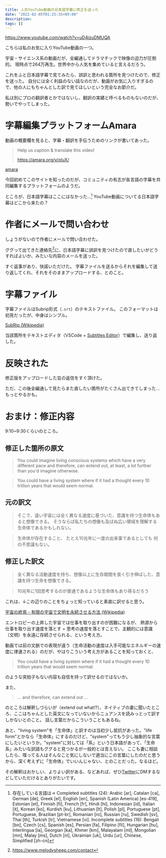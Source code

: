 ```yaml
---
title: 人気YouTube動画の日本語字幕に修正を送った
date: "2022-02-05T01:25:35+09:00"
description:
tags: []
---
```


https://www.youtube.com/watch?v=uD4izuDMUQA

こちらは私のお気に入りYouTube動画の一つ。

宇宙・サイエンス系の動画だが、全編通してドラマチックで映像の迫力が圧倒的。
現時点で264万再生。世界中から人気を集めていると言えるだろう。

これをふと日本語字幕で見てみたら、誤訳と思われる箇所を見つけたので、修正を送った。
自分には全く利益のない話なのだが、動画がお気に入りすぎるので、他の人にもちゃんとした訳で見てほしいという完全なお節介だ。

私は別にプロの翻訳者とかではないし、翻訳の実績と呼べるものもないのだが、勢いでやってしまった。

# 字幕編集プラットフォームAmara
動画の概要欄を見ると、字幕・翻訳を手伝うためのリンクが書いてあった。
> Help us caption & translate this video!
>
> https://amara.org/v/oIuX/

[amara](https://amara.org/)

今回初めてこのサイトを知ったのだが、コミュニティの有志が各言語の字幕を共同編集するプラットフォームのようだ。

ところが、日本語字幕はここにはなかった…[^1]
YouTube動画についてる日本語字幕はどこから来たの？

[^1]: 存在している言語は→ Completed subtitles (24): Arabic [ar], Catalan [ca], German [de], Greek [el], English [en], Spanish (Latin America) [es-419], Estonian [et], Finnish [fi], French [fr], Hindi [hi], Indonesian [id], Italian [it], Korean [ko], Kurdish [ku], Lithuanian [lt], Polish [pl], Portuguese [pt], Portuguese, Brazilian [pt-br], Romanian [ro], Russian [ru], Swedish [sv], Thai [th], Turkish [tr], Vietnamese [vi]. Incomplete subtitles (16): Bengali [bn], Czech [cs], Spanish [es], Persian [fa], Filipino [fil], Hungarian [hu], Interlingua [ia], Georgian [ka], Khmer [km], Malayalam [ml], Mongolian [mn], Malay [ms], Dutch [nl], Ukrainian [uk], Urdu [ur], Chinese, Simplified [zh-cn]

# 作者にメールで問い合わせ
しょうがないので作者にメールで問い合わせた。

ググって出てきた連絡先[^2]に、日本語字幕に誤訳を見つけたので直したいがどうすればよいか、みたいな内容のメールを送った。

すぐ返事があり、快諾いただけた。
字幕ファイルを送るからそれを編集して送り返してくれ、それをそのままアップロードする、とのこと。

# 字幕ファイル
字幕ファイルはSubrip形式（`.srt`）のテキストファイル。
このフォーマットは初見だったが、中身はシンプル。

[SubRip (Wikipedia)](https://ja.wikipedia.org/wiki/SubRip)

当該箇所をテキストエディタ（VSCode + [Subtitles Editor](https://marketplace.visualstudio.com/items?itemName=pepri.subtitles-editor)）で編集し、送り返した。

# 反映された
修正版をアップロードした旨の返信をすぐ頂けた。

ただ、この後全編通して見たらまた直したい箇所がたくさん出てきてしまった…
もっとやるかも。

# おまけ：修正内容
9:10~9:30くらいのところ。

## 修正した箇所の原文

> You could imagine living conscious systems which have a very different pace and therefore, can extend out, at least, a lot further than you'd imagine otherwise.

> You could have a living system where if it had a thought every 10 trillion years that would seem normal.

## 元の訳文

> そこで、遠い宇宙には全く異なる速度に基づいた、意識を持つ生命体もあると想像できる。
> そうならば私たちの想像も及ばぬ広い領域を理解する生命体であるかもしれない。

> 生命体が存在すること、
> たとえ10兆年に一度の出来事であるとしても
> 何の不思議もない。

## 修正した訳文

> 全く異なる活動速度を持ち、想像以上に生存期間を長く引き伸ばした、意識を持つ生命を想像できる。

> 10兆年に1回思考するのが普通であるような生命体もあり得るだろう

これは、↓この辺りのことをちょっと知っていると素直に訳せると思う。

[宇宙の終焉 - 有限の宇宙で文明を永続させる方法 (Wikipedia)](https://ja.wikipedia.org/wiki/%E5%AE%87%E5%AE%99%E3%81%AE%E7%B5%82%E7%84%89#.E6.9C.89.E9.99.90.E3.81.AE.E5.AE.87.E5.AE.99.E3.81.A7.E6.96.87.E6.98.8E.E3.82.92.E6.B0.B8.E7.B6.9A.E3.81.95.E3.81.9B.E3.82.8B.E6.96.B9.E6.B3.95)

エントロピーの上昇した宇宙では仕事を取り出すのが困難になるが、
熱源から仕事を取り出す速度を落とす = 思考の速度を落とすことで、主観的には意識（文明）を永遠に存続させられる、という考え方。

動画では前の文脈での表現が違う（生命活動の速度は入手可能なエネルギーの速度に律速される）のだが、やはりこういう考え方があることを知っておくと、
> You could have a living system where if it had a thought every 10 trillion years that would seem normal.

のような突拍子もない内容も自信を持って訳せるのではないか。

また、
> ... and therefore, can extend out ...

のところは解釈しづらいが（extend out what!?）、ネイティブの妻に聞いたところ、ここはちゃんとした英文になっていないからニュアンスを読みっとって訳すしかないとのこと。
話し言葉だからこういうこともあるね。

あと、"living system"を「生命体」と訳すのは当初少し抵抗があった。"life form"とかなら「生命体」にするのだけど、"system"ってもう少し抽象的な言葉にしたいというか。"system"に対しては「系」という日本語があって、「生命系」みたいな訳語もググると見つかるが一般的とは言えない。
ここも妻に相談したら、喋ってる人はそんなこと気にしないで適当にこの言葉にしたのだと思うから、深く考えずに「生命体」でいいんじゃない、とのことだった。なるほど。

その解釈はおかしい、よりよい訳がある、などあれば、ぜひ[Twitter](https://twitter.com/whitphx_ja)にDMするなどしていただけるとありがたいです。

[^2]: https://www.melodysheep.com/contact
